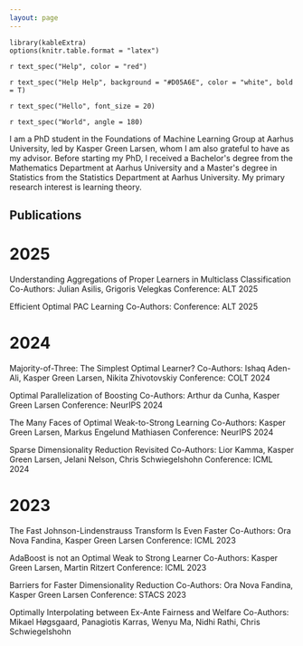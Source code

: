 ```yaml
---
layout: page
---
```




```{r}
library(kableExtra)
options(knitr.table.format = "latex")
```

`r text_spec("Help", color = "red")`

`r text_spec("Help Help", background = "#D05A6E", color = "white", bold = T)`

`r text_spec("Hello", font_size = 20)`

`r text_spec("World", angle = 180)`

I am a PhD student in the Foundations of Machine Learning Group at Aarhus University, led by Kasper Green Larsen, whom I am also grateful to have as my advisor.
Before starting my PhD, I received a Bachelor's degree from the Mathematics Department at Aarhus University and a Master's degree in Statistics from the Statistics Department at Aarhus University.
My primary research interest is learning theory.


## Publications

# 2025

Understanding Aggregations of Proper Learners in Multiclass Classification
Co-Authors: Julian Asilis, Grigoris Velegkas
Conference: ALT 2025

Efficient Optimal PAC Learning
Co-Authors: 
Conference: ALT 2025

# 2024

Majority-of-Three: The Simplest Optimal Learner?
Co-Authors: Ishaq Aden-Ali, Kasper Green Larsen, Nikita Zhivotovskiy
Conference: COLT 2024

Optimal Parallelization of Boosting
Co-Authors: Arthur da Cunha, Kasper Green Larsen
Conference: NeurIPS 2024

The Many Faces of Optimal Weak-to-Strong Learning
Co-Authors: Kasper Green Larsen, Markus Engelund Mathiasen
Conference: NeurIPS 2024

Sparse Dimensionality Reduction Revisited
Co-Authors: Lior Kamma, Kasper Green Larsen, Jelani Nelson, Chris Schwiegelshohn
Conference: ICML 2024


# 2023
The Fast Johnson-Lindenstrauss Transform Is Even Faster
Co-Authors: Ora Nova Fandina, Kasper Green Larsen
Conference: ICML 2023

AdaBoost is not an Optimal Weak to Strong Learner
Co-Authors: Kasper Green Larsen, Martin Ritzert
Conference: ICML 2023

Barriers for Faster Dimensionality Reduction
Co-Authors: Ora Nova Fandina, Kasper Green Larsen
Conference: STACS 2023

Optimally Interpolating between Ex-Ante Fairness and Welfare
Co-Authors: Mikael Høgsgaard, Panagiotis Karras, Wenyu Ma, Nidhi Rathi, Chris Schwiegelshohn


